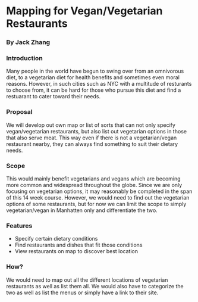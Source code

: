 # Mapping for Vegan/Vegetarian Restaurants
### By Jack Zhang

### Introduction

Many people in the world have begun to swing over from an omnivorous diet, to a vegetarian diet for health benefits and sometimes even moral reasons. However, in such cities such as NYC with a multitude of resturants to choose from, it can be hard for those who pursue this diet and find a restuarant to cater toward their needs.


### Proposal

We will develop out own map or list of sorts that can not only specify vegan/vegetarian restaurants, but also list out vegetarian options in those that also serve meat. This way even if there is not a vegetarian/vegan restaurant nearby, they can always find something to suit their dietary needs.

### Scope

This would mainly benefit vegetarians and vegans which are becoming more common and widespread throughout the globe. Since we are only focusing on vegetarian options, it may reasonably be completed in the span of this 14 week course. However, we would need to find out the vegetarian options of some restaurants, but for now we can limit the scope to simply vegetarian/vegan in Manhatten only and differentiate the two.


### Features

<ul>
  <li>Specify certain dietary conditions</li>
  <li>Find restaurants and dishes that fit those conditions</li>
  <li>View restaurants on map to discover best location</li>
</ul>


### How?
We would need to map out all the different locations of vegetarian restaurants as well as list them all. We would also have to categorize the two as well as list the menus or simply have a link to their site.


  
